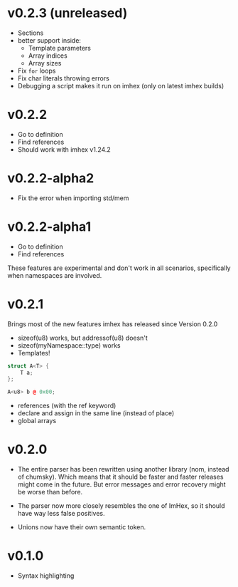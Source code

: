 # v0.2.3 (unreleased)
* Sections
* better support inside:
    * Template parameters
    * Array indices
    * Array sizes
* Fix `for` loops
* Fix char literals throwing errors
* Debugging a script makes it run on imhex (only on latest imhex builds)

# v0.2.2
* Go to definition
* Find references
* Should work with imhex v1.24.2

# v0.2.2-alpha2
* Fix the error when importing std/mem

# v0.2.2-alpha1
* Go to definition
* Find references

These features are experimental and don't work in all scenarios, specifically when namespaces are involved.

# v0.2.1
Brings most of the new features imhex has released since Version 0.2.0

* sizeof(u8) works, but addressof(u8) doesn't
* sizeof(myNamespace::type) works
* Templates!

```cpp
struct A<T> {
    T a;
};

A<u8> b @ 0x00;
```

* references (with the ref keyword)
* declare and assign in the same line (instead of place)
* global arrays

# v0.2.0
* The entire parser has been rewritten using another library (nom, instead of chumsky). Which means that it should be faster and faster releases might come in the future. But error messages and error recovery might be worse than before.

* The parser now more closely resembles the one of ImHex, so it should have way less false positives.

* Unions now have their own semantic token.

# v0.1.0
* Syntax highlighting
